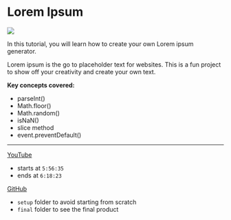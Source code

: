# Lorem Ipsum

![](https://www.freecodecamp.org/news/content/images/size/w1000/2021/03/lorem-ipsum.png)

In this tutorial, you will learn how to create your own Lorem ipsum generator.

Lorem ipsum is the go to placeholder text for websites. This is a fun project to show off your creativity and create your own text.

**Key concepts covered:**

- parseInt()
- Math.floor()
- Math.random()
- isNaN()
- slice method
- event.preventDefault()

---
[YouTube](https://www.youtube.com/watch?v=3PHXvlpOkf4&t=21395s)
- starts at `5:56:35`
- ends at `6:18:23`

[GitHub](https://github.com/john-smilga/javascript-basic-projects/tree/master/13-lorem-ipsum)
- `setup` folder to avoid starting from scratch
- `final` folder to see the final product